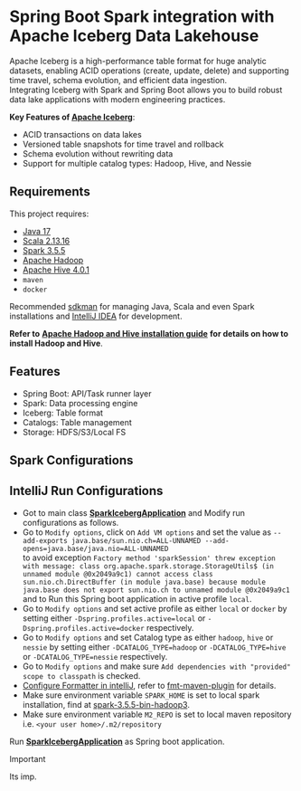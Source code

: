 # Spring Boot Spark integration with Apache Iceberg Data Lakehouse
Apache Iceberg is a high-performance table format for huge analytic datasets, enabling ACID operations (create, update, delete) and supporting time travel, schema evolution, and efficient data ingestion.  
Integrating Iceberg with Spark and Spring Boot allows you to build robust data lake applications with modern engineering practices.

**Key Features of [Apache Iceberg](https://iceberg.apache.org)**:
- ACID transactions on data lakes
- Versioned table snapshots for time travel and rollback
- Schema evolution without rewriting data
- Support for multiple catalog types: Hadoop, Hive, and Nessie

## Requirements
This project requires:

- [Java 17](https://sdkman.io/install/)
- [Scala 2.13.16](https://sdkman.io/install/)
- [Spark 3.5.5](https://www.apache.org/dyn/closer.lua/spark/spark-3.5.5/spark-3.5.5-bin-hadoop3.tgz)
- [Apache Hadoop](https://hadoop.apache.org/releases.html)
- [Apache Hive 4.0.1](https://dlcdn.apache.org/hive/hive-4.0.1/apache-hive-4.0.1-bin.tar.gz)
- `maven`
- `docker`

Recommended [sdkman](https://sdkman.io/install/) for managing Java, Scala and even Spark installations and [IntelliJ IDEA](https://www.jetbrains.com/idea/) for development.

**Refer to** [**Apache Hadoop and Hive installation guide**](https://medium.com/@officiallysingh/install-apache-hadoop-and-hive-on-mac-m3-7933e509da90) **for details on how to install Hadoop and Hive**.

## Features
- Spring Boot: API/Task runner layer
- Spark: Data processing engine
- Iceberg: Table format
- Catalogs: Table management
- Storage: HDFS/S3/Local FS

## Spark Configurations


## IntelliJ Run Configurations
* Got to main class [**SparkIcebergApplication**](src/main/java/com/ksoot/spark/iceberg/SparkIcebergApplication.java) and Modify run
  configurations as follows.
* Go to `Modify options`, click on `Add VM options` and set the value as `--add-exports java.base/sun.nio.ch=ALL-UNNAMED --add-opens=java.base/java.nio=ALL-UNNAMED`  
  to avoid exception `Factory method 'sparkSession' threw exception with message: class org.apache.spark.storage.StorageUtils$ (in unnamed module @0x2049a9c1) cannot access class sun.nio.ch.DirectBuffer (in module java.base) because module java.base does not export sun.nio.ch to unnamed module @0x2049a9c1`  
  and to Run this Spring boot application in active profile `local`.
* Go to `Modify options` and set active profile as either `local` or `docker` by setting either `-Dspring.profiles.active=local` or  `-Dspring.profiles.active=docker` respectively.
* Go to `Modify options` and set Catalog type as either `hadoop`, `hive` or `nessie` by setting either `-DCATALOG_TYPE=hadoop` or `-DCATALOG_TYPE=hive` or `-DCATALOG_TYPE=nessie` respectively.
* Go to `Modify options` and make sure `Add dependencies with "provided" scope to classpath` is checked.
* [Configure Formatter in intelliJ](https://github.com/google/google-java-format/blob/master/README.md#intellij-android-studio-and-other-jetbrains-ides), refer to [fmt-maven-plugin](https://github.com/spotify/fmt-maven-plugin) for details.
* Make sure environment variable `SPARK_HOME` is set to local spark installation, find at [spark-3.5.5-bin-hadoop3](https://dlcdn.apache.org/spark/spark-3.5.3/spark-3.5.3-bin-hadoop3.tgz).
* Make sure environment variable `M2_REPO` is set to local maven repository i.e. `<your user home>/.m2/repository`

Run [**SparkIcebergApplication**](src/main/java/com/ksoot/spark/iceberg/SparkIcebergApplication.java) as Spring boot application.


> [!IMPORTANT]
> Its imp.
